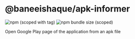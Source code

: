 # @baneeishaque/apk-informer

![npm (scoped with tag)](https://img.shields.io/npm/v/@baneeishaque/apk-informer/1.0)
![npm bundle size (scoped)](https://img.shields.io/bundlephobia/min/@baneeishaque/apk-informer)

Open Google Play page of the application from an apk file
